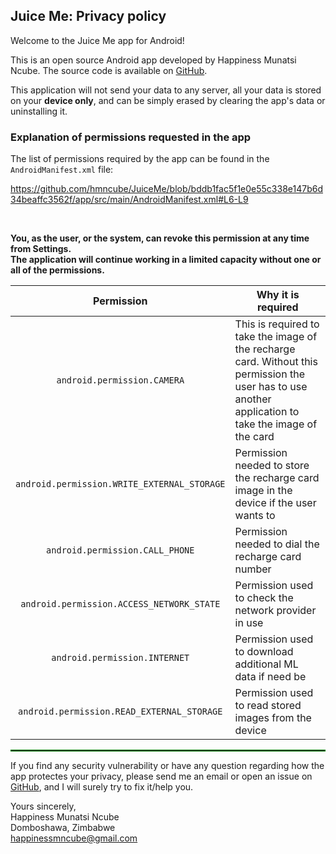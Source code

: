 ## Juice Me: Privacy policy

Welcome to the Juice Me app for Android!

This is an open source Android app developed by Happiness Munatsi Ncube. The source code is available on [GitHub](https://github.com/hmncube/JuiceMe).

This application will not send your data to any server, all your data is stored on your **device only**, and can be simply erased by clearing the app's data or uninstalling it.

### Explanation of permissions requested in the app

The list of permissions required by the app can be found in the `AndroidManifest.xml` file:

https://github.com/hmncube/JuiceMe/blob/bddb1fac5f1e0e55c338e147b6d34beaffc3562f/app/src/main/AndroidManifest.xml#L6-L9

<br/>

**You, as the user, or the system, can revoke this permission at any time from Settings.**
<br/>
**The application will continue working in a limited capacity without one or all of the permissions.**

| Permission | Why it is required |
| :---: | --- |
| `android.permission.CAMERA` | This is required to take the image of the recharge card. Without this permission the user has to use another application to take the image of the card |
| `android.permission.WRITE_EXTERNAL_STORAGE` | Permission needed to store the recharge card image in the device if the user wants to|
| `android.permission.CALL_PHONE` | Permission needed to dial the recharge card number |
| `android.permission.ACCESS_NETWORK_STATE` | Permission used to check the network provider in use |
| `android.permission.INTERNET` | Permission used to download additional ML data if need be | 
| `android.permission.READ_EXTERNAL_STORAGE` | Permission used to read stored images from the device |

 <hr style="border:1px solid green">

If you find any security vulnerability or have any question regarding how the app protectes your privacy, please send me an email or open an issue on [GitHub](https://github.com/hmncube/JuiceMe/issues/new), and I will surely try to fix it/help you.

Yours sincerely,  <br/>
Happiness Munatsi Ncube <br/>
Domboshawa, Zimbabwe <br/>
happinessmncube@gmail.com
